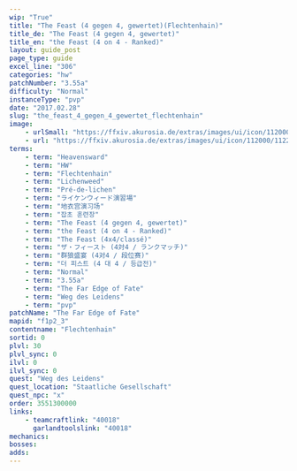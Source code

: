 ```yaml
---
wip: "True"
title: "The Feast (4 gegen 4, gewertet)(Flechtenhain)"
title_de: "The Feast (4 gegen 4, gewertet)"
title_en: "the Feast (4 on 4 - Ranked)"
layout: guide_post
page_type: guide
excel_line: "306"
categories: "hw"
patchNumber: "3.55a"
difficulty: "Normal"
instanceType: "pvp"
date: "2017.02.28"
slug: "the_feast_4_gegen_4_gewertet_flechtenhain"
image:
    - urlSmall: "https://ffxiv.akurosia.de/extras/images/ui/icon/112000/112218.png"
    - url: "https://ffxiv.akurosia.de/extras/images/ui/icon/112000/112218.png"
terms:
    - term: "Heavensward"
    - term: "HW"
    - term: "Flechtenhain"
    - term: "Lichenweed"
    - term: "Pré-de-lichen"
    - term: "ライケンウィード演習場"
    - term: "地衣宫演习场"
    - term: "잡초 훈련장"
    - term: "The Feast (4 gegen 4, gewertet)"
    - term: "the Feast (4 on 4 - Ranked)"
    - term: "The Feast (4x4/classé)"
    - term: "ザ・フィースト (4対4 / ランクマッチ)"
    - term: "群狼盛宴 (4对4 / 段位赛)"
    - term: "더 피스트 (4 대 4 / 등급전)"
    - term: "Normal"
    - term: "3.55a"
    - term: "The Far Edge of Fate"
    - term: "Weg des Leidens"
    - term: "pvp"
patchName: "The Far Edge of Fate"
mapid: "f1p2_3"
contentname: "Flechtenhain"
sortid: 0
plvl: 30
plvl_sync: 0
ilvl: 0
ilvl_sync: 0
quest: "Weg des Leidens"
quest_location: "Staatliche Gesellschaft"
quest_npc: "x"
order: 3551300000
links:
    - teamcraftlink: "40018"
      garlandtoolslink: "40018"
mechanics:
bosses:
adds:
---
```

